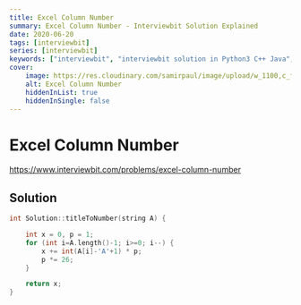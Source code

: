 ```yaml
---
title: Excel Column Number
summary: Excel Column Number - Interviewbit Solution Explained
date: 2020-06-20
tags: [interviewbit]
series: [interviewbit]
keywords: ["interviewbit", "interviewbit solution in Python3 C++ Java", "Excel Column Number Solution Explained"]
cover:
    image: https://res.cloudinary.com/samirpaul/image/upload/w_1100,c_fit,co_rgb:FFFFFF,l_text:Arial_75_bold:Excel Column Number - Solution Explained/problem-solving.webp
    alt: Excel Column Number
    hiddenInList: true
    hiddenInSingle: false
---
```


# Excel Column Number

https://www.interviewbit.com/problems/excel-column-number


## Solution

```cpp
int Solution::titleToNumber(string A) {

    int x = 0, p = 1;
    for (int i=A.length()-1; i>=0; i--) {
        x += int(A[i]-'A'+1) * p;
        p *= 26;
    }

    return x;
}

```